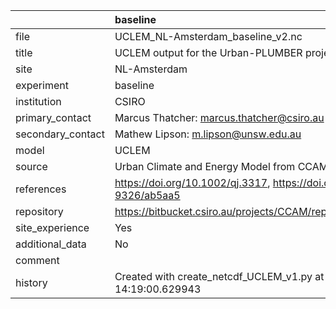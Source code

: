 |                   | baseline                                                                  |
|:------------------|:--------------------------------------------------------------------------|
| file              | UCLEM_NL-Amsterdam_baseline_v2.nc                                         |
| title             | UCLEM output for the Urban-PLUMBER project                                |
| site              | NL-Amsterdam                                                              |
| experiment        | baseline                                                                  |
| institution       | CSIRO                                                                     |
| primary_contact   | Marcus Thatcher: marcus.thatcher@csiro.au                                 |
| secondary_contact | Mathew Lipson: m.lipson@unsw.edu.au                                       |
| model             | UCLEM                                                                     |
| source            | Urban Climate and Energy Model from CCAM r4830                            |
| references        | https://doi.org/10.1002/qj.3317, https://doi.org/10.1088/1748-9326/ab5aa5 |
| repository        | https://bitbucket.csiro.au/projects/CCAM/repos/ccam/browse/ateb.f90       |
| site_experience   | Yes                                                                       |
| additional_data   | No                                                                        |
| comment           |                                                                           |
| history           | Created with create_netcdf_UCLEM_v1.py at 2023-03-12 14:19:00.629943      |
